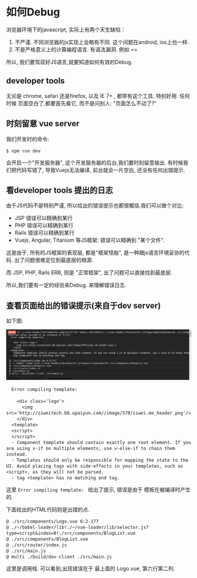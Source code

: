 # 如何Debug

浏览器环境下的javascript, 实际上有两个天生缺陷：

1. 不严谨. 不同浏览器的js实现上会略有不同. 这个问题在android, ios上也一样.
2. 不是严格意义上的计算编程语言. 有语法漏洞. 例如 ==

所以, 我们要驾驭好JS语言,就要知道如何有效的Debug.

## developer tools

无论是 chrome, safari 还是firefox, 以及  IE 7+ , 都带有这个工具. 特别好用. 任何时候
页面空白了,都要首先看它, 而不是问别人: "页面怎么不动了?"

## 时刻留意 vue server

我们开发时的命令:

```
$ npm run dev
```

会开启一个"开发服务器", 这个开发服务器的后台,我们要时刻留意输出.
有时候我们把代码写错了, 导致Vuejs无法编译, 前台就会一片空白, 还没有任何出错提示.

## 看developer tools 提出的日志

由于JS代码不是特别严谨, 所以给出的错误提示也都很概括.我们可以做个对比:

- JSP  错误可以精确到某行
- PHP  错误可以精确到某行
- Rails 错误可以精确到某行
- Vuejs, Angular, Titanium 等JS框架: 错误可以精确到 "某个文件".

这是由于, 所有的JS框架的表现层, 都是"框架怪胎", 是一种跟js语言环境妥协的代码.
出了问题很难定位到最底层的根源.

而 JSP, PHP, Rails ERB, 则是 "正常框架", 出了问题可以直接找到最底层.

所以,我们要有一定的经验来Debug. 来理解错误日志.

## 查看页面给出的错误提示(来自于dev server)

如下图:

![错误提示,来自于服务器](./images/vue_error_from_page.png)


```
  Error compiling template:

    <div class='logo'>
      <img src='http://siweitech.b0.upaiyun.com//image/570/siwei.me_header.png'/>
    </div>
  <template>
  <script>
  </script>
  - Component template should contain exactly one root element. If you are using v-if on multiple elements, use v-else-if to chain them instead.
  - Templates should only be responsible for mapping the state to the UI. Avoid placing tags with side-effects in your templates, such as <script>, as they will not be parsed.
  - tag <template> has no matching end tag.
```

这里 `Error compiling template: ` 给出了提示, 错误是由于 模板在被编译时产生的.

下面给出的HTML代码则是出错的点.


```
@ ./src/components/Logo.vue 6:2-177
@ ./~/babel-loader/lib!./~/vue-loader/lib/selector.js?type=script&index=0!./src/components/BlogList.vue
@ ./src/components/BlogList.vue
@ ./src/router/index.js
@ ./src/main.js
@ multi ./build/dev-client ./src/main.js
```

这里是调用栈. 可以看到,出现错误在于 最上面的 Logo.vue, 第六行第二列.
